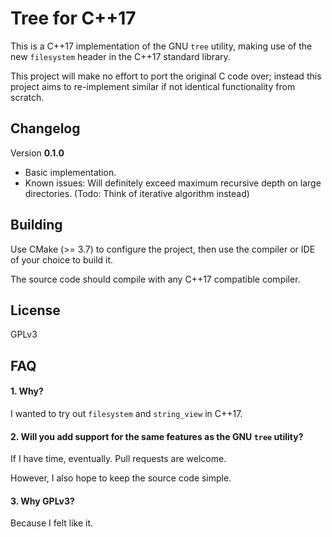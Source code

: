 # Tree for C++17

This is a C++17 implementation of the GNU `tree` utility, making use of the new `filesystem` header in the C++17 standard library.

This project will make no effort to port the original C code over; instead this project aims to re-implement similar if not identical functionality from scratch.

## Changelog
Version **0.1.0**
- Basic implementation.
- Known issues: Will definitely exceed maximum recursive depth on large directories. (Todo: Think of iterative algorithm instead)


## Building
Use CMake (>= 3.7) to configure the project, then use the compiler or IDE of your choice to build it.

The source code should compile with any C++17 compatible compiler.

## License

GPLv3

## FAQ
#### 1. Why?
I wanted to try out `filesystem` and `string_view` in C++17.

#### 2. Will you add support for the same features as the GNU `tree` utility?
If I have time, eventually. Pull requests are welcome.

However, I also hope to keep the source code simple.

#### 3. Why GPLv3?
Because I felt like it.
